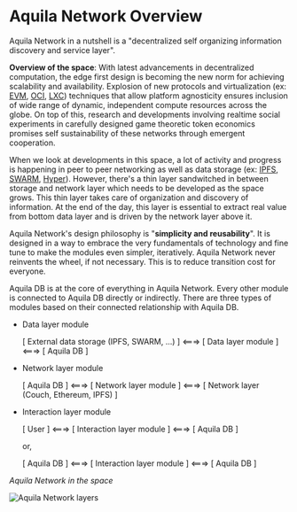 # Aquila Network Overview

Aquila Network in a nutshell is a "decentralized self organizing information discovery and service layer".

 

**Overview of the space**: With latest advancements in decentralized computation, the edge first design is becoming the new norm for achieving scalability and availability. Explosion of new protocols and virtualization (ex: [EVM](https://ethereum.org/en/developers/docs/evm/), [OCI](https://opencontainers.org/), [LXC](https://linuxcontainers.org/)) techniques that allow platform agnosticity ensures inclusion of wide range of dynamic, independent compute resources across the globe. On top of this, research and developments involving realtime social experiments in carefully designed game theoretic token economics promises self sustainability of these networks through emergent cooperation.



When we look at developments in this space, a lot of activity and progress is happening in peer to peer networking as well as data storage (ex: [IPFS](https://awesome.ipfs.io/), [SWARM](https://swarm.ethereum.org/), [Hyper](https://hypercore-protocol.org/)). However, there's a thin layer sandwitched in between storage and network layer which needs to be developed as the space grows. This thin layer takes care of organization and discovery of information. At the end of the day, this layer is essential to extract real value from bottom data layer and is driven by the network layer above it.



Aquila Network's design philosophy is "**simplicity and reusability**". It is designed in a way to embrace the very fundamentals of technology and fine tune to make the modules even simpler, iteratively. Aquila Network never reinvents the wheel, if not necessary. This is to reduce transition cost for everyone.



Aquila DB is at the core of everything in Aquila Network. Every other module is connected to Aquila DB directly or indirectly. There are three types of modules based on their connected relationship with Aquila DB. 

- Data layer module

  [ External data storage (IPFS, SWARM, ...) ] <===> [ Data layer module ] <===> [ Aquila DB ]

- Network layer module

  [ Aquila DB ] <===> [ Network layer module ] <===> [ Network layer (Couch, Ethereum, IPFS) ]

- Interaction layer module

  [ User ] <===> [ Interaction layer module ] <===> [ Aquila DB ]

  or,

  [ Aquila DB ] <===> [ Interaction layer module ] <===> [ Aquila DB ]



*Aquila Network in the space*

![Aquila Network layers](https://user-images.githubusercontent.com/19545678/102682533-40cc0100-41f0-11eb-9810-a9d7851dc144.jpeg)